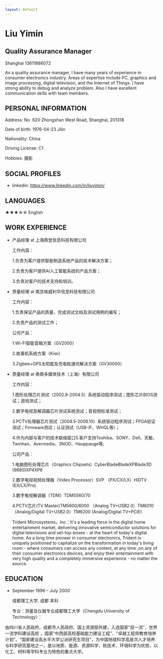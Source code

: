 ```yaml
---
layout: default
---
```


# Liu Yimin

## Quality Assurance Manager

Shanghai
13611886072

As a quality assurance manager, I have many years of experience in consumer electronics industry. Areas of expertise include PC, graphics and image processing, digital television, and the Internet of Things. I have strong ability to debug and analyze problem. Also I have excellent communication skills with team members.

## PERSONAL INFORMATION
  Address: No. 620 Zhongshan West Road, Shanghai, 201318
  
  Date of birth: 1976-04-23 Jilin
  
  Nationality: China
  
  Driving License: C1
  
  Hobbies: 摄影

## SOCIAL PROFILES
  * linkedin: https://www.linkedin.com/in/liuyimin/

## LANGUAGES
  ★★★☆☆ English

## WORK EXPERIENCE

  * 产品经理 at 上海鼎登信息科技有限公司
  
    
    工作内容：
    
    1.负责为客户提供智能制造系统产品的技术解决方案；
    
    2.负责为客户提供AI人工智能系统的产品方案；
    
    3.负责对客户的技术支持和培训。
    

  * 质量经理 at 南京格威利华信息科技有限公司
  
    
    工作内容：
    
    1.负责保证产品的质量，完成测试文档及测试用例的编写；
    
    2.负责产品的测试工作；
    
    公司产品：
    
    1.Wi-Fi智能音箱方案（GV2000）
    
    2.故事机系统方案（Kiwi）
    
    3.Zigbee+GPS太阳能及充电桩通讯解决方案（GV30000）
    

  * 质量经理 at 泰鼎多媒体技术（上海）有限公司
  
    
    工作内容：
    
    1.图形处理芯片测试（2002.8-2004.5）系统驱动程序测试；图形芯片BIOS测试；游戏测试；
    
    2.数字电视及解调器芯片测试系统测试；音视频标准测试；
    
    3.PCTV处理器芯片测试（2004.5-2008.10）系统驱动程序测试；FPGA验证测试；Firmware测试；认证测试（USB-IF、WHQL等）；
    
    4.作为内部与客户的技术联络窗口5.客户支持Toshiba、SONY、Dell、天敏、Twinhan、Avermedia、3NOD、Hauppauge等;
    
    
    公司产品：
    
    1.电脑图形处理芯片（Graphics Chipsets）CyberBladeBladeXPBlade3D (9880)XP4XP8
    
    2.数字电视视频处理器（Video Processor）SVP （PX/CX/LX）HiDTV (EX/LX/Pro)
    
    3.数字电视解调器（TDM）TDM5560/70
    
    4.PCTV芯片(TV Master)TM5600/6000 （Analog TV+USB2.0）TM6010 （Analog/Digital TV+USB2.0）TM6200 (Analog/Digital TV+PCIE)
    
    Trident Microsystems，Inc：It's a leading force in the digital home entertainment market, delivering innovative semiconductor solutions for digital televisions and set-top-boxes - at the heart of today's digital home. As a long time pioneer in consumer electronics, Trident is uniquely positioned to capitalize on the transformation in today's living room - where consumers can access any content, at any time ,on any of their consumer electronics devices, and enjoy their entertainment with very high quality and a completely immersive experience - no matter the source.


## EDUCATION
  * September 1996 – July 2000
    
    成都理工大学, 成都 本科

    专业：测量及仪器专业成都理工大学（Chengdu University of Technology）：

由四川省人民政府、成都市人民政府、国土资源部共建，入选国家“双一流”，世界一流学科建设高校 ，国家“中西部高校基础能力建设工程”、“卓越工程师教育培养计划”、“国家建设高水平大学公派研究生项目”，为中国地球科学高层次人才培养与科学研究基地之一，是以地质、能源、资源科学、核技术、环境科学为优势，以化工、材料等学科专业为特色的重点大学。

